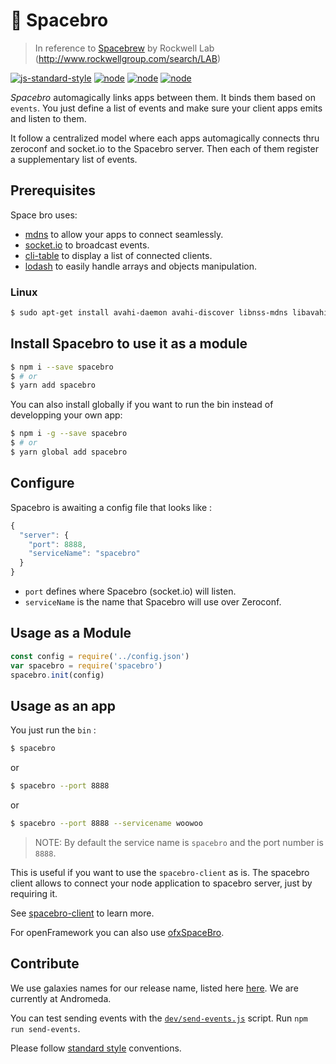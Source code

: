 # 🚀  Spacebro

> In reference to [Spacebrew](http://docs.spacebrew.cc/) by Rockwell Lab (http://www.rockwellgroup.com/search/LAB)

[![js-standard-style](https://img.shields.io/badge/code%20style-standard-brightgreen.svg)](http://standardjs.com/)
[![node](https://img.shields.io/badge/node-0.12.x-brightgreen.svg)](https://nodejs.org/en/)
[![node](https://img.shields.io/badge/node-4.0.x-brightgreen.svg)](https://nodejs.org/en/)
[![node](https://img.shields.io/badge/node-5.3.x-brightgreen.svg)](https://nodejs.org/en/)


*Spacebro* automagically links apps between them. It binds them based on `events`. You just define a list of events and make sure your client apps emits and listen to them.

It follow a centralized model where each apps automagically connects thru zeroconf and socket.io to the Spacebro server. Then each of them register a supplementary list of events.

## Prerequisites

Space bro uses:

* [mdns](https://github.com/agnat/node_mdns) to allow your apps to connect seamlessly.
* [socket.io](http://socket.io) to broadcast events.
* [cli-table](https://github.com/Automattic/cli-table) to display a list of connected clients.
* [lodash](https://lodash.com) to easily handle arrays and objects manipulation.

### Linux

```bash
$ sudo apt-get install avahi-daemon avahi-discover libnss-mdns libavahi-compat-libdnssd-dev curl build-essential
```

## Install Spacebro to use it as a module

```bash
$ npm i --save spacebro
$ # or
$ yarn add spacebro
```

You can also install globally if you want to run the bin instead of developping your own app:

```bash
$ npm i -g --save spacebro
$ # or
$ yarn global add spacebro
```


## Configure

Spacebro is awaiting a config file that looks like :

```js
{
  "server": {
    "port": 8888,
    "serviceName": "spacebro"
  }
}
```

* `port` defines where Spacebro (socket.io) will listen.
* `serviceName` is the name that Spacebro will use over Zeroconf.

## Usage as a Module

```js
const config = require('../config.json')
var spacebro = require('spacebro')
spacebro.init(config)
```

## Usage as an app

You just run the `bin` :

```bash
$ spacebro
```
or
```bash
$ spacebro --port 8888
```
or
```bash
$ spacebro --port 8888 --servicename woowoo
```

> NOTE: By default the service name is `spacebro` and the port number is `8888`.

This is useful if you want to use the `spacebro-client` as is. The spacebro client allows to connect your node application to spacebro server, just by requiring it.

See [spacebro-client](https://github.com/soixantecircuits/spacebro-client) to learn more.

For openFramework you can also use [ofxSpaceBro](https://github.com/soixantecircuits/ofxSpacebroClient).

## Contribute

We use galaxies names for our release name, listed here [here](https://en.wikipedia.org/wiki/List_of_galaxies). We are currently at Andromeda.

You can test sending events with the [`dev/send-events.js`](/dev/send-events.js) script. Run `npm run send-events`.

Please follow [standard style](https://github.com/feross/standard) conventions.
